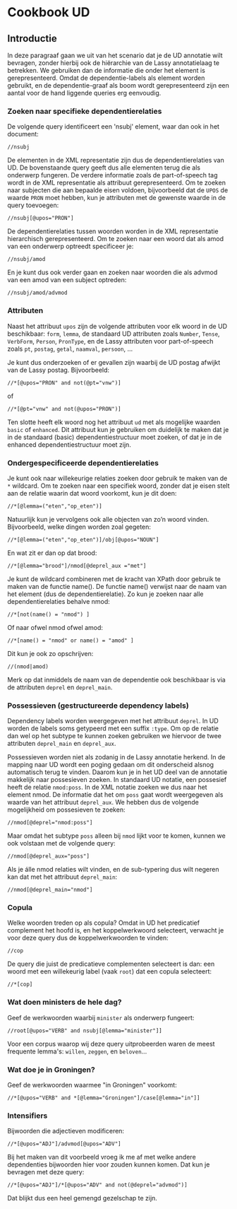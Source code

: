# Cookbook UD

## Introductie

In deze paragraaf gaan we uit van het scenario dat je de UD annotatie wilt bevragen, zonder hierbij ook de hiërarchie van de Lassy annotatielaag te betrekken. We gebruiken dan de informatie die onder het element <root> is gerepresenteerd. Omdat de dependentie-labels als element worden gebruikt, en de dependentie-graaf als boom wordt gerepresenteerd zijn een aantal voor de hand liggende queries erg eenvoudig.

### Zoeken naar specifieke dependentierelaties

De volgende query identificeert een 'nsubj' element, waar dan ook in het document:

```xquery
//nsubj
```

De elementen in de XML representatie zijn dus de dependentierelaties
van UD. De bovenstaande query geeft dus alle elementen terug die als
onderwerp fungeren. De verdere informatie zoals de part-of-speech tag
wordt in de XML representatie als attribuut gerepresenteerd. Om te
zoeken naar subjecten die aan bepaalde eisen voldoen, bijvoorbeeld dat de `UPOS` de waarde `PRON` moet hebben, kun je 
attributen met de gewenste waarde in de query toevoegen:

```xquery
//nsubj[@upos="PRON"]
```

De dependentierelaties tussen woorden worden in de XML representatie
hierarchisch gerepresenteerd. Om te zoeken naar een woord dat als amod
van een onderwerp optreedt specificeer je:

```xquery
//nsubj/amod
```

En je kunt dus ook verder gaan en zoeken naar woorden die als advmod
van een amod van een subject optreden:

```xquery
//nsubj/amod/advmod
```

### Attributen

Naast het attribuut `upos` zijn de volgende attributen voor elk woord in
de UD beschikbaar: `form`, `lemma`, de standaard UD attributen zoals
`Number`, `Tense`, `VerbForm`, `Person`, `PronType`, en de Lassy attributen voor
part-of-speech zoals `pt`, `postag`, `getal`, `naamval`, `persoon`, ...


Je kunt dus onderzoeken of er gevallen zijn waarbij de UD postag
afwijkt van de Lassy postag. Bijvoorbeeld:

```xquery
//*[@upos="PRON" and not(@pt="vnw")]
```

of

```xquery
//*[@pt="vnw" and not(@upos="PRON")]
```

Ten slotte heeft elk woord nog het attribuut `ud` met als mogelijke
waarden `basic` of `enhanced`. Dit attribuut kun je gebruiken om duidelijk
te maken dat je in de standaard (basic) dependentiestructuur moet
zoeken, of dat je in de enhanced dependentiestructuur moet zijn.

### Ondergespecificeerde dependentierelaties

Je kunt ook naar willekeurige relaties zoeken door gebruik te maken
van de `*` wildcard. Om te zoeken naar een specifiek woord, zonder dat
je eisen stelt aan de relatie waarin dat woord voorkomt, kun je dit
doen:

```xquery
//*[@lemma=("eten","op_eten")]
```

Natuurlijk kun je vervolgens ook alle objecten van zo’n woord vinden.
Bijvoorbeeld, welke dingen worden zoal gegeten:

```xquery
//*[@lemma=("eten","op_eten")]/obj[@upos="NOUN"]
```

En wat zit er dan op dat brood:

```
//*[@lemma="brood"]/nmod[@deprel_aux ="met"]
```

Je kunt de wildcard combineren met de kracht van XPath door gebruik te
maken van de functie name(). De functie name() verwijst naar de naam
van het element (dus de dependentierelatie). Zo kun je zoeken naar
alle dependentierelaties behalve nmod:

```xquery
//*[not(name() = "nmod") ]
```

Of naar ofwel nmod ofwel amod:

```xquery
//*[name() = "nmod" or name() = "amod" ]
```

Dit kun je ook zo opschrijven:

```xquery
//(nmod|amod)
```

Merk op dat inmiddels de naam van de dependentie ook beschikbaar is via de attributen `deprel` en `deprel_main`.


### Possessieven (gestructureerde dependency labels)

Dependency labels worden weergegeven met het attribuut `deprel`. In UD worden de 
labels soms getypeerd met een suffix `:type`. Om op de relatie dan wel op het
subtype te kunnen zoeken gebruiken we hiervoor de twee attributen `deprel_main` en 
`deprel_aux`.

Possessieven worden niet als zodanig in de Lassy annotatie herkend. In
de mapping naar UD wordt een poging gedaan om dit onderscheid alsnog
automatisch terug te vinden. Daarom kun je in het UD deel van de
annotatie makkelijk naar possesieven zoeken. In standaard UD notatie,
een possesief heeft de relatie `nmod:poss`. In de XML notatie zoeken we
dus naar het element nmod. De informatie dat het om `poss` gaat wordt
weergegeven als waarde van het attribuut `deprel_aux`. We hebben dus de volgende
mogelijkheid om possesieven te zoeken:

```xquery
//nmod[@deprel="nmod:poss"]
```

Maar omdat het subtype `poss` alleen bij `nmod` lijkt voor te komen, kunnen we ook 
volstaan met de volgende query:

```xquery
//nmod[@deprel_aux="poss"]
```

Als je álle nmod relaties wilt vinden, en de sub-typering dus wilt negeren kan dat
met het attribuut `deprel_main`:

```xquery
//nmod[@deprel_main="nmod"]
```

### Copula

Welke woorden treden op als copula? Omdat in UD het predicatief complement het hoofd is, en het koppelwerkwoord selecteert, verwacht je voor deze query dus de koppelwerkwoorden te vinden:

```xquery
//cop
```

De query die juist de predicatieve complementen selecteert is dan: een woord met
een willekeurig label (vaak `root`) dat een copula selecteert:

```xquery
//*[cop]
```

### Wat doen ministers de hele dag?

Geef de werkwoorden waarbij `minister` als onderwerp fungeert:

```xquery
//root[@upos="VERB" and nsubj[@lemma="minister"]]
```

Voor een corpus waarop wij deze query uitprobeerden waren de meest frequente lemma's: `willen`, `zeggen`, en `beloven`...

### Wat doe je in Groningen?

Geef de werkwoorden waarmee "in Groningen" voorkomt:

```xquery
//*[@upos="VERB" and *[@lemma="Groningen"]/case[@lemma="in"]]
```

### Intensifiers

Bijwoorden die adjectieven modificeren:

```xquery
//*[@upos="ADJ"]/advmod[@upos="ADV"]
```

Bij het maken van dit voorbeeld vroeg ik me af met welke andere dependenties bijwoorden hier voor zouden kunnen komen.
Dat kun je bevragen met deze query:

```xquery
//*[@upos="ADJ"]/*[@upos="ADV" and not(@deprel="advmod")]
```

Dat blijkt dus een heel gemengd gezelschap te zijn.






